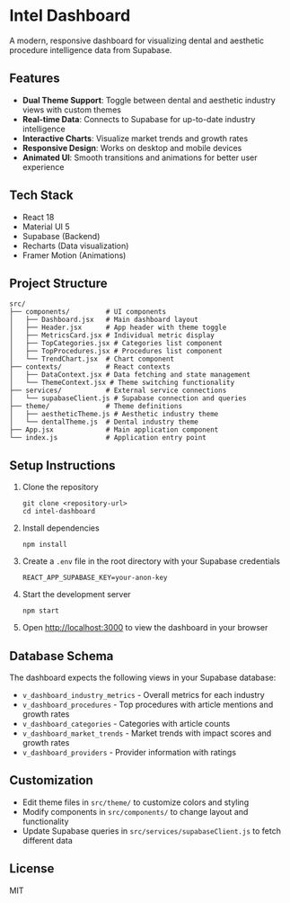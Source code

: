 # Intel Dashboard

A modern, responsive dashboard for visualizing dental and aesthetic procedure intelligence data from Supabase.

## Features

- **Dual Theme Support**: Toggle between dental and aesthetic industry views with custom themes
- **Real-time Data**: Connects to Supabase for up-to-date industry intelligence
- **Interactive Charts**: Visualize market trends and growth rates
- **Responsive Design**: Works on desktop and mobile devices
- **Animated UI**: Smooth transitions and animations for better user experience

## Tech Stack

- React 18
- Material UI 5
- Supabase (Backend)
- Recharts (Data visualization)
- Framer Motion (Animations)

## Project Structure

```
src/
├── components/         # UI components
│   ├── Dashboard.jsx   # Main dashboard layout
│   ├── Header.jsx      # App header with theme toggle
│   ├── MetricsCard.jsx # Individual metric display
│   ├── TopCategories.jsx # Categories list component
│   ├── TopProcedures.jsx # Procedures list component
│   └── TrendChart.jsx  # Chart component
├── contexts/           # React contexts
│   ├── DataContext.jsx # Data fetching and state management
│   └── ThemeContext.jsx # Theme switching functionality
├── services/           # External service connections
│   └── supabaseClient.js # Supabase connection and queries
├── theme/              # Theme definitions
│   ├── aestheticTheme.js # Aesthetic industry theme
│   └── dentalTheme.js  # Dental industry theme
├── App.jsx             # Main application component
└── index.js            # Application entry point
```

## Setup Instructions

1. Clone the repository
   ```
   git clone <repository-url>
   cd intel-dashboard
   ```

2. Install dependencies
   ```
   npm install
   ```

3. Create a `.env` file in the root directory with your Supabase credentials
   ```
   REACT_APP_SUPABASE_KEY=your-anon-key
   ```

4. Start the development server
   ```
   npm start
   ```

5. Open [http://localhost:3000](http://localhost:3000) to view the dashboard in your browser

## Database Schema

The dashboard expects the following views in your Supabase database:

- `v_dashboard_industry_metrics` - Overall metrics for each industry
- `v_dashboard_procedures` - Top procedures with article mentions and growth rates
- `v_dashboard_categories` - Categories with article counts
- `v_dashboard_market_trends` - Market trends with impact scores and growth rates
- `v_dashboard_providers` - Provider information with ratings

## Customization

- Edit theme files in `src/theme/` to customize colors and styling
- Modify components in `src/components/` to change layout and functionality
- Update Supabase queries in `src/services/supabaseClient.js` to fetch different data

## License

MIT
